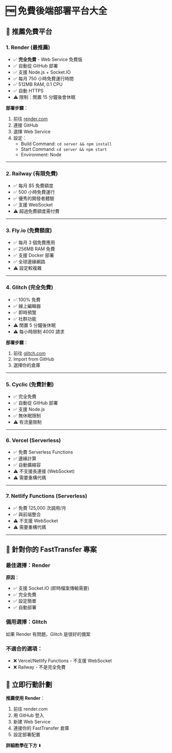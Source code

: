 # 🆓 免費後端部署平台大全

## 🥇 推薦免費平台

### 1. **Render** (最推薦)
- ✅ **完全免費** - Web Service 免費版
- ✅ 自動從 GitHub 部署
- ✅ 支援 Node.js + Socket.IO
- ✅ 每月 750 小時免費運行時間
- ✅ 512MB RAM, 0.1 CPU
- ✅ 自動 HTTPS
- ⚠️ 限制：閒置 15 分鐘後會休眠

**部署步驟**：
1. 前往 [render.com](https://render.com)
2. 連接 GitHub
3. 選擇 Web Service
4. 設定：
   - Build Command: `cd server && npm install`
   - Start Command: `cd server && npm start`
   - Environment: Node

---

### 2. **Railway** (有限免費)
- ✅ 每月 $5 免費額度
- ✅ 500 小時免費運行
- ✅ 優秀的開發者體驗
- ✅ 支援 WebSocket
- ⚠️ 超過免費額度需付費

---

### 3. **Fly.io** (免費額度)
- ✅ 每月 3 個免費應用
- ✅ 256MB RAM 免費
- ✅ 支援 Docker 部署
- ✅ 全球邊緣網路
- ⚠️ 設定較複雜

---

### 4. **Glitch** (完全免費)
- ✅ 100% 免費
- ✅ 線上編輯器
- ✅ 即時預覽
- ✅ 社群功能
- ⚠️ 閒置 5 分鐘後休眠
- ⚠️ 每小時限制 4000 請求

**部署步驟**：
1. 前往 [glitch.com](https://glitch.com)
2. Import from GitHub
3. 選擇你的倉庫

---

### 5. **Cyclic** (免費計劃)
- ✅ 完全免費
- ✅ 自動從 GitHub 部署
- ✅ 支援 Node.js
- ✅ 無休眠限制
- ⚠️ 有流量限制

---

### 6. **Vercel** (Serverless)
- ✅ 免費 Serverless Functions
- ✅ 邊緣計算
- ✅ 自動擴縮容
- ⚠️ 不支援長連接 (WebSocket)
- ⚠️ 需要重構代碼

---

### 7. **Netlify Functions** (Serverless)
- ✅ 免費 125,000 次調用/月
- ✅ 與前端整合
- ⚠️ 不支援 WebSocket
- ⚠️ 需要重構代碼

---

## 🎯 針對你的 FastTransfer 專案

### 最佳選擇：**Render**
**原因**：
- ✅ 支援 Socket.IO (即時檔案傳輸需要)
- ✅ 完全免費
- ✅ 設定簡單
- ✅ 自動部署

### 備用選擇：**Glitch**
如果 Render 有問題，Glitch 是很好的備案

### 不適合的選項：
- ❌ Vercel/Netlify Functions - 不支援 WebSocket
- ❌ Railway - 不是完全免費

## 🚀 立即行動計劃

**推薦使用 Render**：
1. 前往 render.com
2. 用 GitHub 登入
3. 新建 Web Service
4. 連接你的 FastTransfer 倉庫
5. 設定部署配置

**詳細教學在下方** ⬇️
